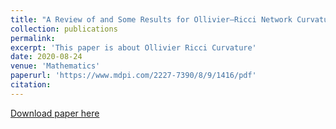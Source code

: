 ```yaml
---
title: "A Review of and Some Results for Ollivier–Ricci Network Curvature"
collection: publications
permalink: 
excerpt: 'This paper is about Ollivier Ricci Curvature'
date: 2020-08-24
venue: 'Mathematics'
paperurl: 'https://www.mdpi.com/2227-7390/8/9/1416/pdf'
citation: 
---
```


[Download paper here](http://academicpages.github.io/files/paper1.pdf)
